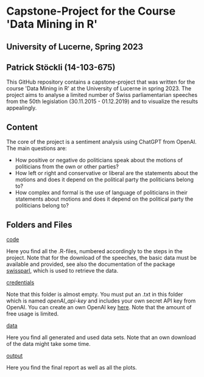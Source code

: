 # Capstone-Project for the Course 'Data Mining in R' 
## University of Lucerne, Spring 2023
## Patrick Stöckli (14-103-675)

This GitHub repository contains a capstone-project that was written for the course 'Data Mining in R' at the University of Lucerne in spring 2023. The project aims to analyse a limited number of Swiss parliamentarian speeches from the 50th legislation (30.11.2015 - 01.12.2019) and to visualize the results appealingly.

## Content

The core of the project is a sentiment analysis using ChatGPT from OpenAI. The main questions are:
- How positive or negative do politicians speak about the motions of politicians from the own or other parties?
- How left or right and conservative or liberal are the statements about the motions and does it depend on the political party the politicians belong to?
- How complex and formal is the use of language of politicians in their statements about motions and does it depend on the political party the politicians belong to?

## Folders and Files

[code](code)

Here you find all the .R-files, numbered accordingly to the steps in the project. Note that for the download of the speeches, the basic data must be available and provided, see also the documentation of the package [swissparl](https://github.com/zumbov2/swissparl), which is used to retrieve the data.

[credentials](credentials)

Note that this folder is almost empty. You must put an .txt in this folder which is named *openAI_api-key* and includes your own secret API key from OpenAI. You can create an own OpenAI key [here](https://platform.openai.com/account/api-keys). Note that the amount of free usage is limited.

[data](data)

Here you find all generated and used data sets. Note that an own download of the data might take some time.

[output](output)

Here you find the final report as well as all the plots.
